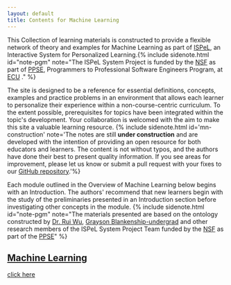 ```yaml
---
layout: default
title: Contents for Machine Learning
---
```

<span class="newthought">This Collection</span> of learning materials is constructed to provide a flexible network of theory and examples for Machine Learning as part of [ISPeL](https://ppse.ecu.edu/learningresearch), an Interactive System for Personalized Learning.{% include sidenote.html id="note-pgm" note="The ISPeL System Project is funded by the [NSF](https://www.nsf.gov) as part of [PPSE](https://ppse.ecu.edu/), Programmers to Professional Software Engineers Program, at [ECU](https://www.ecu.edu/) ." %}


The site is designed to be a reference for essential definitions, concepts, examples and practice problems in an environment that allows each learner to personalize their experience within a non-course-centric curriculum.  To the extent possible, prerequisites for topics have been integrated within the topic's development.  Your collaboration is welcomed with the aim to make this site a valuable learning resource. {% include sidenote.html id='mn-construction' note='The notes are still **under construction** and are developed with the intention of providing an open resource for both educators and learners.  The content is not without typos, and the authors have done their best to present quality information. If you see areas for improvement, please let us know or submit a pull request with your fixes to our [GitHub repository](https://github.com/ruiwu1990/ISPeL-content-machine-learning).'%}



Each module outlined in the Overview of Machine Learning below begins with an Introduction.   The authors' recommend that new learners begin with the study of the preliminaries presented in an Introduction section before investigating other concepts in the module. {% include sidenote.html id="note-pgm" note="The materials presented are based on the ontology constructed by [Dr. Rui Wu](http://www.cs.ecu.edu/wu/),  [Grayson Blankenship-undergrad]() and other research members of the ISPeL System Project Team funded by the [NSF](https://www.nsf.gov) as part of the [PPSE](https://ppse.ecu.edu/)" %}
 


<h2> <a href='machine-learning'>Machine Learning</a> </h2> 

[click here](machine-learning/)






